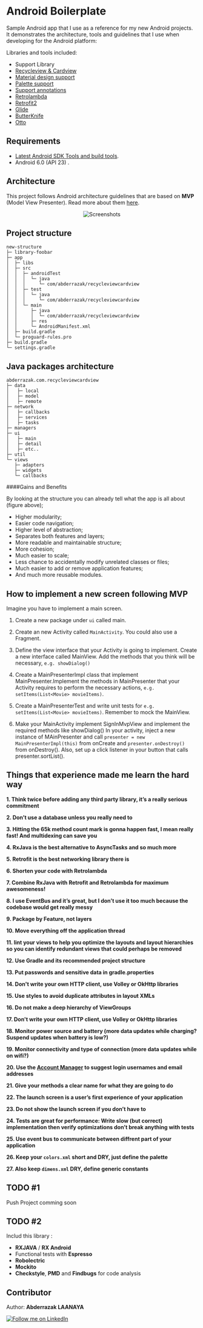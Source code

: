 # Android Boilerplate

Sample Android app that I use as a reference for my new Android projects. It demonstrates the architecture, tools and guidelines that I use when developing for the Android platform:

Libraries and tools included:

- Support Library
- [Recycleview & Cardview](http://developer.android.com/training/material/lists-cards.html)
- [Material design support](http://android-developers.blogspot.com/2015/05/android-design-support-library.html)
- [Palette support](http://developer.android.com/reference/android/support/v7/graphics/Palette.html)
- [Support annotations](http://tools.android.com/tech-docs/support-annotations)
- [Retrolambda](https://github.com/evant/gradle-retrolambda)
- [Retrofit2](http://square.github.io/retrofit/)
- [Glide](https://github.com/bumptech/glide)
- [ButterKnife](http://jakewharton.github.io/butterknife/)
- [Otto](http://square.github.io/otto/)

## Requirements
- [Latest Android SDK Tools and build tools](http://developer.android.com/sdk/index.html).
- Android 6.0 (API 23) .

## Architecture
This project follows Android architecture guidelines that are based on **MVP** (Model View Presenter). Read more about them [here](http://www.tinmegali.com/en/model-view-presenter-android-part-1/).

<p align="center">
    <img src="http://hannesdorfmann.com/images/mosby/mvp-workflow.png" alt="Screenshots"/>
</p>

## Project structure
```
new-structure
├─ library-foobar
├─ app
│  ├─ libs
│  ├─ src
│  │  ├─ androidTest
│  │  │  └─ java
│  │  │     └─ com/abderrazak/recycleviewcardview
│  │  ├─ test
│  │  │  └─ java
│  │  │     └─ com/abderrazak/recycleviewcardview
│  │  └─ main
│  │     ├─ java
│  │     │  └─ com/abderrazak/recycleviewcardview
│  │     ├─ res
│  │     └─ AndroidManifest.xml
│  ├─ build.gradle
│  └─ proguard-rules.pro
├─ build.gradle
└─ settings.gradle
```
## Java packages architecture

```
abderrazak.com.recycleviewcardview
├─ data
│   ├─ local
│   ├─ model
│   ├─ remote
├─ network
│   ├─ callbacks
│   ├─ services
│   ├─ tasks
├─ managers
├─ ui
│   ├─ main
│   ├─ detail
│   ├─ etc..
├─ util
└─ views
   ├─ adapters
   ├─ widgets
   └─ callbacks
```
####Gains and Benefits

By looking at the structure you can already tell what the app is all about (figure above);
- Higher modularity;
- Easier code navigation;
- Higher level of abstraction;
- Separates both features and layers;
- More readable and maintainable structure;
- More cohesion;
- Much easier to scale;
- Less chance to accidentally modify unrelated classes or files;
- Much easier to add or remove application features;
- And much more reusable modules.

## How to implement a new screen following MVP

Imagine you have to implement a main screen.

1. Create a new package under ```ui``` called main.

2. Create an new Activity called ```MainActivity```. You could also use a Fragment.

3. Define the view interface that your Activity is going to implement. Create a new interface called MainView. Add the methods that you think will be necessary, ```e.g. showDialog()```

4. Create a MainPresenterImpl class that implement MainPresenter.Implement the methods in MainPresenter that your Activity requires to perform the necessary actions, ```e.g. setItems(List<Movie> movieItems)```.

5. Create a MainPresenterTest and write unit tests for ```e.g. setItems(List<Movie> movieItems)```. Remember to mock the MainView.

6. Make your MainActivity implement SignInMvpView and implement the required methods like showDialog()
In your activity, inject a new instance of MAinPresenter and call ``` presenter = new MainPresenterImpl(this) ``` from onCreate and ``` presenter.onDestroy() ``` from onDestroy(). Also, set up a click listener in your button that calls presenter.sortList().

## Things that experience made me learn the hard way

 **1.  Think twice before adding any third party library, it’s a really serious commitment**

 **2.  Don’t use a database unless you really need to**

 **3.  Hitting the 65k method count mark is gonna happen fast, I mean really fast! And multidexing can save you**

 **4.  RxJava is the best alternative to AsyncTasks and so much more**

 **5.  Retrofit is the best networking library there is**

 **6.  Shorten your code with Retrolambda**

 **7.  Combine RxJava with Retrofit and Retrolambda for maximum awesomeness!**

 **8.  I use EventBus and it’s great, but I don’t use it too much because the codebase would get really messy**

 **9.  Package by Feature, not layers**

 **10. Move everything off the application thread**

 **11. lint your views to help you optimize the layouts and layout hierarchies so you can identify redundant views that  could perhaps be removed**
      
 **12. Use Gradle and its recommended project structure**

 **13. Put passwords and sensitive data in gradle.properties**
      
 **14. Don't write your own HTTP client, use Volley or OkHttp libraries**
      
 **15. Use styles to avoid duplicate attributes in layout XMLs**
      
 **16. Do not make a deep hierarchy of ViewGroups**
      
 **17. Don't write your own HTTP client, use Volley or OkHttp libraries**
      
 **18. Monitor power source and battery (more data updates while charging? Suspend updates when battery is low?)**
      
 **19. Monitor connectivity and type of connection (more data updates while on wifi?)**
      
 **20. Use the [Account Manager](http://developer.android.com/reference/android/accounts/AccountManager.html) to suggest login usernames and email addresses**
   
 **21. Give your methods a clear name for what they are going to do** 
 
 **22. The launch screen is a user’s first experience of your application**
 
 **23. Do not show the launch screen if you don’t have to**
 
 **24. Tests are great for performance: Write slow (but correct) implementation then verify optimizations don’t break anything with tests**
 
 **25. Use event bus to communicate between diffrent part of your application**
 
 **26. Keep your ```colors.xml``` short and DRY, just define the palette**
 
 **27. Also keep ```dimens.xml``` DRY, define generic constants**
 



## TODO #1

Push Project comming soon

## TODO #2

Includ this library :

- **RXJAVA** / **RX Android** 
- Functional tests with **Espresso**
- **Robolectric**
- **Mockito**
- **Checkstyle**, **PMD** and **Findbugs** for code analysis


## Contributor

 Author: **Abderrazak LAANAYA**

<a href="https://www.linkedin.com/in/laanayabdrzak">
  <img alt="Follow me on LinkedIn"
       src="https://raw.githubusercontent.com/florent37/DaVinci/master/mobile/src/main/res/drawable-hdpi/linkedin.png" />
</a>


